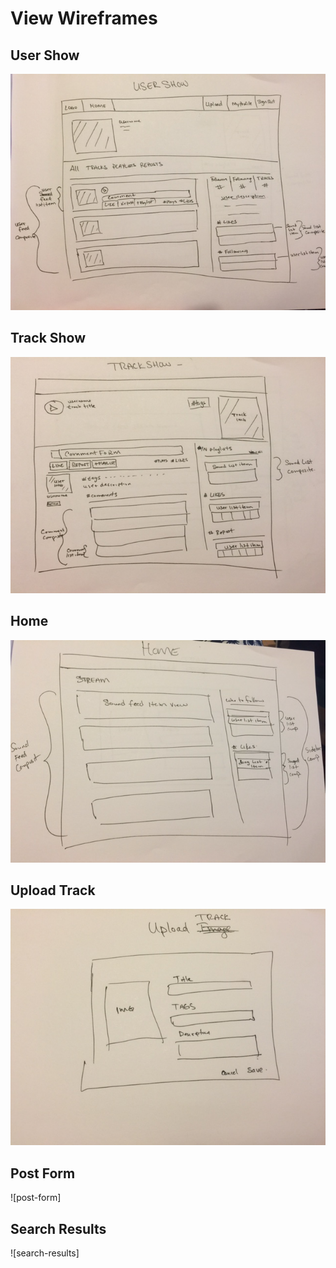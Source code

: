 # View Wireframes

## User Show
![user-show]

## Track Show
![track_show]

## Home
![home]

## Upload Track
![upload_track]

## Post Form
![post-form]

## Search Results
![search-results]

[user-show]: ./wireframes/user_show.jpg
[track_show]: ./wireframes/track_show.jpg
[home]: ./wireframes/home.jpg
[upload_track]: ./wireframes/upload_track.jpg
